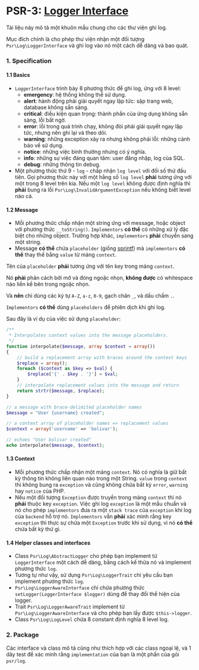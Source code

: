 PSR-3: [Logger Interface](https://github.com/php-fig/log)
=========================================================
Tài liệu này mô tả một khuôn mẫu chung cho các thư viện ghi log.

Mục đích chính là cho phép thư viện nhận một đối tượng `Psr\Log\LoggerInterface` và ghi log vào nó một cách dễ dàng và bao quát.

### 1. Specification
#### 1.1 Basics
* `LoggerInterface` trình bày 8 phương thức để ghi log, ứng với 8 level:
  * **emergency**: hệ thống không thể sử dụng.
  * **alert**: hành động phải giải quyết ngay lập tức: sập trang web, database không sẵn sàng. 
  * **critical**: điều kiện quan trọng: thành phần của ứng dụng không sẵn sàng, lỗi bất ngờ.
  * **error**: lỗi trong quá trình chạy, không đòi phải giải quyết ngay lập tức, nhưng nên ghi lại và theo dõi.
  * **warning**: những exception xảy ra nhưng không phải lỗi: những cảnh báo về sử dụng.
  * **notice**: những việc bình thường nhưng có ý nghĩa.
  * **info**: những sự việc đáng quan tâm: user đăng nhập, log của SQL.
  * **debug**: những thông tin debug.
* Một phương thức thứ 9 - `log` - chấp nhận `log level` với đối số thứ đầu tiên.
Gọi phương thức này với một hằng số `log level` **phải** tương ứng với một trong 8 level trên kia.
Nếu một `log level` không được định nghĩa thì **phải** bung ra lỗi `Psr\Log\InvalidArgumentException` nếu không biết level nào cả.

#### 1.2 Message
* Mỗi phương thức chấp nhận một string ứng với message, hoặc object với phương thức `__toString()`.
`Implementors` **có thể** có những xử lý đặc biệt cho những object. Trường hợp khác, `implementors` **phải** chuyển sang một string.
* Message **có thể** chứa `placeholder` (giống [sprintf](http://php.net/manual/en/function.sprintf.php)) mà `implementors` **có thể** thay thế bằng `value` từ mảng `context`.

Tên của `placeholder` **phải** tương ứng với tên key trong mảng `context`.

Nó **phải** phân cách bởi mở và đóng ngoặc nhọn, **không được** có whitespace nào liền kề bên trong ngoặc nhọn.

Và **nên** chỉ dùng các ký tự `A-Z`, `a-z`, `0-9`, gạch chân `_`, và dấu chấm `.`.

`Implementors` **có thể** dùng `placeholders` để phiên dịch khi ghi log.

Sau đây là ví dụ của việc sử dụng `placeholder`:
```php
/**
 * Interpolates context values into the message placeholders.
 */
function interpolate($message, array $context = array())
{
    // build a replacement array with braces around the context keys
    $replace = array();
    foreach ($context as $key => $val) {
        $replace['{' . $key . '}'] = $val;
    }
    // interpolate replacement values into the message and return
    return strtr($message, $replace);
}

// a message with brace-delimited placeholder names
$message = "User {username} created";

// a context array of placeholder names => replacement values
$context = array('username' => 'bolivar');

// echoes "User bolivar created"
echo interpolate($message, $context);
```

#### 1.3 Context
* Mỗi phương thức chấp nhận một mảng `context`. Nó có nghĩa là giữ bất kỳ thông tin không liên quan nào trong một String.
`value` trong `context` thì không bung ra `exception` và cũng không chứa bất kỳ `error`, `warning` hay `notice` của PHP.
* Nếu một đối tượng `Exception` được truyền trong mảng `context` thì nó **phải** thuộc key `exception`.
Việc ghi log `exception` là một mẫu chuẩn và nó cho phép `implementors` đưa ra một `stack trace` của `exception` khi log của `backend` hỗ trợ nó.
`Implementors` vẫn **phải** xác minh rằng key `exception` thì thực sự chứa một `Exception` trước khi sử dụng, vì nó **có thể** chứa bất kỳ thứ gì.

#### 1.4 Helper classes and interfaces
* Class `Psr\Log\AbstractLogger` cho phép bạn implement từ `LoggerInterface` một cách dễ dàng, bằng cách kế thừa nó và implement phương thức `log`.
* Tương tự như vậy, sử dụng `Psr\Log\LoggerTrait` chỉ yêu cầu bạn implement  phương thức `log`.
* `Psr\Log\LoggerAwareInterface` chỉ chứa phương thức `setLogger(LoggerInterface $logger)` dùng để thay đổi thể hiện của logger.
* Trait `Psr\Log\LoggerAwareTrait` implement từ `Psr\Log\LoggerAwareInterface` và cho phép bạn lấy được `$this->logger`.
* Class `Psr\Log\LogLevel` chứa 8 constant định nghĩa 8 level log. 

### 2. Package
Các interface và class mô tả cũng như thích hợp với các class ngoại lệ, và 1 dãy test để xác minh rằng `implementation` của bạn là một phần của gói `psr/log`.
